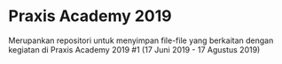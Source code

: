 
# Praxis Academy 2019

Merupankan repositori untuk menyimpan file-file yang berkaitan dengan kegiatan di Praxis Academy 2019 #1 (17 Juni 2019 - 17 Agustus 2019)
